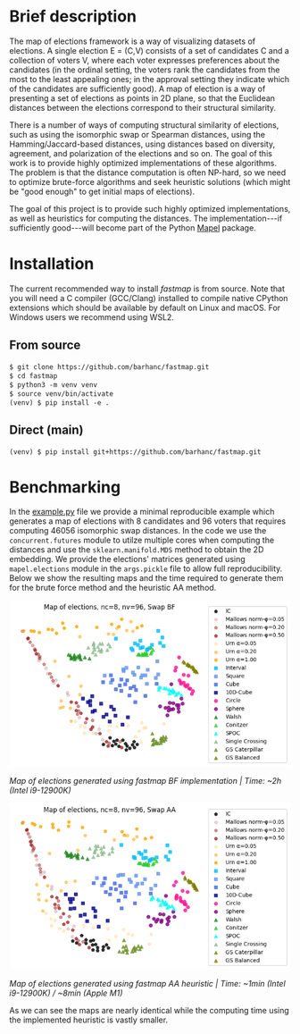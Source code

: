 # Brief description

The map of elections framework is a way of visualizing datasets of elections. A single election E =
(C,V) consists of a set of candidates C and a collection of voters V, where each voter expresses
preferences about the candidates (in the ordinal setting, the voters rank the candidates from the
most to the least appealing ones; in the approval setting they indicate which of the candidates are
sufficiently good). A map of election is a way of presenting a set of elections as points in 2D
plane, so that the Euclidean distances between the elections correspond to their structural
similarity.

There is a number of ways of computing structural similarity of elections, such as using the
isomorphic swap or Spearman distances, using the Hamming/Jaccard-based distances, using distances
based on diversity, agreement, and polarization of the elections and so on. The goal of this work is
to provide highly optimized implementations of these algorithms. The problem is that the distance
computation is often NP-hard, so we need to optimize brute-force algorithms and seek heuristic
solutions (which might be "good enough" to get initial maps of elections).

The goal of this project is to provide such highly optimized implementations, as well as heuristics
for computing the distances. The implementation---if sufficiently good---will become part of the
Python [Mapel](https://github.com/szufix/mapel) package.

# Installation

The current recommended way to install *fastmap* is from source. Note that you will need a C
compiler (GCC/Clang) installed to compile native CPython extensions which should be available by
default on Linux and macOS. For Windows users we recommend using WSL2.

## From source

```shell
$ git clone https://github.com/barhanc/fastmap.git
$ cd fastmap
$ python3 -m venv venv
$ source venv/bin/activate
(venv) $ pip install -e .
```
## Direct (main)

```shell
(venv) $ pip install git+https://github.com/barhanc/fastmap.git
```

# Benchmarking

In the [example.py](/examples/example.py) file we provide a minimal reproducible example which
generates a map of elections with 8 candidates and 96 voters that requires computing 46056
isomorphic swap distances. In the code we use the `concurrent.futures` module to utilze multiple
cores when computing the distances and use the `sklearn.manifold.MDS` method to obtain the 2D
embedding. We provide the elections' matrices generated using `mapel.elections` module in the
`args.pickle` file to allow full reproducibility. Below we show the resulting maps and the time
required to generate them for the brute force method and the heuristic AA method.

![alt text](/examples/map9658.png "Map of elections using fastmap BF implementation")

*Map of elections generated using fastmap BF implementation | Time: ~2h (Intel i9-12900K)*

![alt text](/examples/map4022.png "Map of elections using fastmap AA heuristic")

*Map of elections generated using fastmap AA heuristic | Time: ~1min (Intel i9-12900K) / ~8min (Apple M1)*

As we can see the maps are nearly identical while the computing time using the implemented heuristic
is vastly smaller.